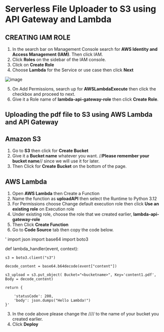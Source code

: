# Serverless File Uploader to S3 using API Gateway and Lambda
## CREATING IAM ROLE
1.	In the search bar on Management Console search for **AWS Identity and Access Management (IAM)**. Then click IAM.
2.	Click **Roles** on the sidebar of the IAM console.
3.	Click on **Create Role**
4.	Choose **Lambda** for the Service or use case then click **Next**

![image](https://github.com/didin012/Serverless-File-Uploader-to-S3-using-API-Gateway-and-Lambda/assets/104528282/6569bbb6-cbec-40df-9867-43054bcf48ae)

5.	On Add Permissions, search up for **AWSLambdaExecute** then click the checkbox and proceed to next.
6.	Give it a Role name of **lambda-api-gateway-role** then click **Create Role**.

## Uploading the pdf file to S3 using AWS Lambda and API Gateway

## Amazon S3
1.	Go to **S3** then click for **Create Bucket**
2.	Give it a **Bucket name** whatever you want. //**Please remember your bucket name**// since we will use it for later.
3.	Then Click for **Create Bucket** on the bottom of the page.

## AWS Lambda
1.	Open **AWS Lambda** then Create a Function
2.	Name the function as **uploadAPI** then select the Runtime to Python 3.12
3.	For Permissions choose Change default execution role then click **Use an existing role** on Execution role
4.	Under existing role, choose the role that we created earlier, **lambda-api-gateway-role**
5.	Then Click **Create Function**
6.  Go to **Code Source** tab then copy the code below.

'
import json
import base64
import boto3

def lambda_handler(event, context):
    
    s3 = boto3.client("s3")
    
    decode_content = base64.b64decode(event["content"])
        
    s3_upload = s3.put_object( Bucket="<bucketname>", Key='content1.pdf', Body = decode_content)
    
    return {
        
        'statusCode': 200,
        'body': json.dumps("Hello Lambda!")
    }'

3.	In the code above please change the //**<bucketname>**// to the name of your bucket you created earlier.
4.	Click **Deploy**

